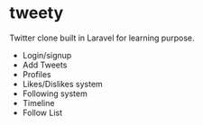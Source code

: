 # tweety
Twitter clone built in Laravel for learning purpose.

- Login/signup
- Add Tweets
- Profiles
- Likes/Dislikes system
- Following system
- Timeline
- Follow List
